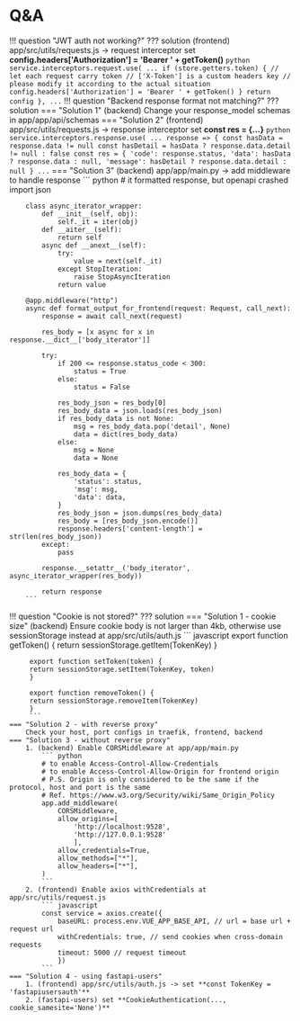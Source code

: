# Q&A

!!! question "JWT auth not working?"
??? solution
    (frontend) app/src/utils/requests.js -> request interceptor set **config.headers['Authorization'] = 'Bearer ' + getToken()**
    ``` python
    service.interceptors.request.use(
    ...
        if (store.getters.token) {
          // let each request carry token
          // ['X-Token'] is a custom headers key
          // please modify it according to the actual situation
          config.headers['Authorization'] = 'Bearer ' + getToken()
        }
        return config
      },
    ...
    ```
!!! question "Backend response format not matching?"
??? solution
    === "Solution 1"
        (backend) Change your response_model schemas in app/app/api/schemas
    === "Solution 2"
        (frontend) app/src/utils/requests.js -> response interceptor set **const res = {...}** 
        ``` python
        service.interceptors.response.use(
        ...
        response => {
            const hasData = response.data != null
            const hasDetail = hasData ? response.data.detail != null : false
            const res = {
            'code': response.status,
            'data': hasData ? response.data : null,
            'message': hasDetail ? response.data.detail : null
            }
        ...
        ```
    === "Solution 3"
        (backend) app/app/main.py -> add middleware to handle response
        ``` python
        # it formatted response, but openapi crashed
        import json

        class async_iterator_wrapper:
            def __init__(self, obj):
                self._it = iter(obj)
            def __aiter__(self):
                return self
            async def __anext__(self):
                try:
                    value = next(self._it)
                except StopIteration:
                    raise StopAsyncIteration
                return value

        @app.middleware("http")
        async def format_output_for_frontend(request: Request, call_next):
            response = await call_next(request)
            
            res_body = [x async for x in response.__dict__['body_iterator']]
            
            try:
                if 200 <= response.status_code < 300:
                    status = True
                else:
                    status = False

                res_body_json = res_body[0]
                res_body_data = json.loads(res_body_json)
                if res_body_data is not None:
                    msg = res_body_data.pop('detail', None)
                    data = dict(res_body_data)
                else:
                    msg = None
                    data = None

                res_body_data = {
                    'status': status,
                    'msg': msg,
                    'data': data,
                }
                res_body_json = json.dumps(res_body_data)
                res_body = [res_body_json.encode()]
                response.headers['content-length'] = str(len(res_body_json))
            except:
                pass
            
            response.__setattr__('body_iterator', async_iterator_wrapper(res_body))
            
            return response
        ```

!!! question "Cookie is not stored?"
??? solution
    === "Solution 1 - cookie size"
        (backend) Ensure cookie body is not larger than 4kb, otherwise use sessionStorage instead at app/src/utils/auth.js
         ``` javascript
         export function getToken() {
         return sessionStorage.getItem(TokenKey)
         }

         export function setToken(token) {
         return sessionStorage.setItem(TokenKey, token)
         }

         export function removeToken() {
         return sessionStorage.removeItem(TokenKey)
         }
         ```
    === "Solution 2 - with reverse proxy"
        Check your host, port configs in traefik, frontend, backend
    === "Solution 3 - without reverse proxy"
        1. (backend) Enable CORSMiddleware at app/app/main.py
            ``` python
            # to enable Access-Control-Allow-Credentials
            # to enable Access-Control-Allow-Origin for frontend origin
            # P.S. Origin is only considered to be the same if the protocol, host and port is the same
            # Ref. https://www.w3.org/Security/wiki/Same_Origin_Policy
            app.add_middleware(
                CORSMiddleware,
                allow_origins=[
                    'http://localhost:9528',
                    'http://127.0.0.1:9528'
                    ],
                allow_credentials=True,
                allow_methods=["*"],
                allow_headers=["*"],
            )
            ```
        2. (frontend) Enable axios withCredentials at app/src/utils/request.js
            ``` javascript
            const service = axios.create({
                baseURL: process.env.VUE_APP_BASE_API, // url = base url + request url
                withCredentials: true, // send cookies when cross-domain requests
                timeout: 5000 // request timeout
                })
            ```
    === "Solution 4 - using fastapi-users"
        1. (frontend) app/src/utils/auth.js -> set **const TokenKey = 'fastapiusersauth'**
        2. (fastapi-users) set **CookieAuthentication(..., cookie_samesite='None')**